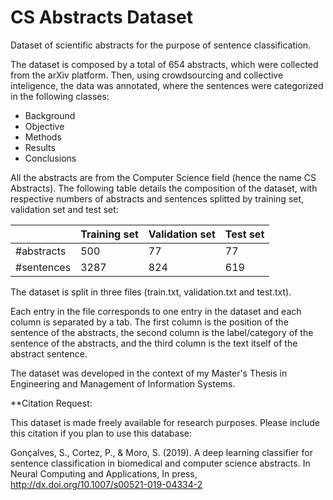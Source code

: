 # CS Abstracts Dataset
Dataset of scientific abstracts for the purpose of sentence classification.

The dataset is composed by a total of 654 abstracts, which were collected from the arXiv platform. Then, using crowdsourcing and collective inteligence, the data was annotated, where the sentences were categorized in the following classes:
- Background
- Objective
- Methods
- Results
- Conclusions

All the abstracts are from the Computer Science field (hence the name CS Abstracts). The following table details the composition of the dataset, with respective numbers of abstracts and sentences splitted by training set, validation set and test set:

|            | Training set | Validation set | Test set |
|------------|--------------|----------------|----------|
| #abstracts | 500          | 77             | 77       |
| #sentences | 3287         | 824            | 619      |

The dataset is split in three files (train.txt, validation.txt and test.txt).

Each entry in the file corresponds to one entry in the dataset and each column is separated by a tab. The first column is the position of the sentence of the abstracts, the second column is the label/category of the sentence of the abstracts, and the third column is the text itself of the abstract sentence.

The dataset was developed in the context of my Master's Thesis in Engineering and Management of Information Systems.


**Citation Request:

This dataset is made freely available for research purposes. Please include this citation if you plan to use this database:

Gonçalves, S., Cortez, P., & Moro, S. (2019). A deep learning classifier for sentence classification in biomedical and computer science abstracts. In Neural Computing and Applications, In press, http://dx.doi.org/10.1007/s00521-019-04334-2
